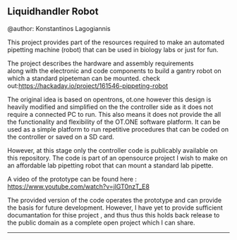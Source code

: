 ## Liquidhandler Robot 
@author: Konstantinos Lagogiannis 

This project provides part of the resources required to make an automated pipetting machine (robot)
that can be used in biology labs or just for fun.

The project describes the hardware  and assembly requirements  
along with the electronic and code components to build a gantry robot on which a 
standard pipeteman can be mounted. 
check out:https://hackaday.io/project/161546-pippeting-robot

The original idea is based on opentrons, ot.one however this design is heavily modified and simplified on the the controller side as it  does not require a connected PC to run. This also means it does not provide the all the functionality and flexibility of the OT.ONE software platform. It can be used as a simple platform to run repetitive procedures that can be coded on the controller or saved on a SD card. 


However, at this stage only the controller code is publicably available on this repository.
The code is part of an opensource project I wish to make on an affordable lab pipetting robot that can mount a standard lab pipette. 

A video of the prototype can be found here : https://www.youtube.com/watch?v=jlGT0nzT_E8

The provided version of the code operates the prototype  and can provide the basis for future development. However, I have yet to provide sufficient documantation for thise project , and thus thus this holds back release to the public domain as a complete open project which I can share.



*************************************





 



